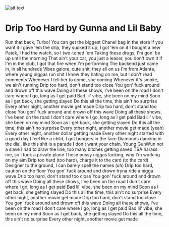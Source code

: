 ![alt text](https://eavf3cou74b.exactdn.com/wp-content/uploads/2021/10/06105922/Water-Drop-Photography-Tutorial-3.jpg?strip=all&lossy=1&ssl=1)


# Drip Too Hard by Gunna and Lil Baby

Run that back, Turbo!
You can get the biggest Chanel bag in the store if you want it
I gave 'em the drip, they sucked it up, I got 'em on it
I bought a new Patek, I had the watch, so I two-toned 'em
Taking these drugs, I'm gon' be up until the morning
That ain't your car, you just a leaser, you don't own it
If I'm in the club, I got that fire when I'm performing
The backend just came in, in all hundreds
Vibes galore, cute shit, they all on us
I'm from Atlanta, where young niggas run shit
I know they hating on me, but I don't read comments
Whenever I tell her to come, she coming
Whenever it's smoke, we ain't running
Drip too hard, don't stand too close
You gon' fuck around and drown off this wave
Doing all these shows, I've been on the road
I don't care where I go, long as I get paid
Bad lil' vibe, she been on my mind
Soon as I get back, she getting slayed
Do this all the time, this ain't no surprise
Every other night, another movie get made
Drip too hard, don't stand too close
You gon' fuck around and drown off this wave
Doing all these shows, I've been on the road
I don't care where I go, long as I get paid
Bad lil' vibe, she been on my mind
Soon as I get back, she getting slayed
Do this all the time, this ain't no surprise
Every other night, another movie get made (yeah)
Every other night, another dollar getting made
Every other night started with a good day
I feel like a child, I got boogers in the face
Diamonds dancing in the dial, like this shit is a parade
I don't want your chain, Young GunWun not a slave
I had to draw the line, too many bitches getting saved
TSA harass me, so I took a private plane
These pussy niggas lacking, why I'm working on my aim
Drip too hard (too hard), charge it to the card (to the card)
Designer to the ground, I can barely spell the names (uh)
Drip too hard, caution on the floor
You gon' fuck around and drown tryna ride a nigga wave
Drip too hard, don't stand too close
You gon' fuck around and drown off this wave
Doing all these shows, I've been on the road
I don't care where I go, long as I get paid
Bad lil' vibe, she been on my mind
Soon as I get back, she getting slayed
Do this all the time, this ain't no surprise
Every other night, another movie get made
Drip too hard, don't stand too close
You gon' fuck around and drown off this wave
Doing all these shows, I've been on the road
I don't care where I go, long as I get paid
Bad lil' vibe, she been on my mind
Soon as I get back, she getting slayed
Do this all the time, this ain't no surprise
Every other night, another movie get made
